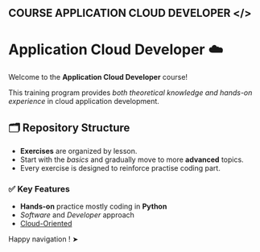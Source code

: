 ## COURSE APPLICATION CLOUD DEVELOPER </>

# Application Cloud Developer ☁️

Welcome to the **Application Cloud Developer** course! 

This training program provides *both theoretical knowledge and hands-on experience* in cloud application development.  

## 🗂 Repository Structure  

- **Exercises** are organized by lesson.  
- Start with the _basics_ and gradually move to more **advanced** topics.  
- Every exercise is designed to reinforce practise coding part.

### ✅ Key Features  

- **Hands-on** practice mostly coding in **Python**
- *Software* and *Developer* approach 
- <u>Cloud-Oriented</u>  

Happy navigation ! ➤ 

